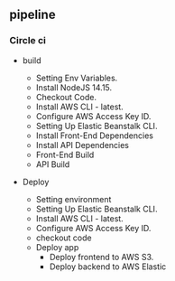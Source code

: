## pipeline
### Circle ci
- build
    - Setting Env Variables.
    - Install NodeJS 14.15.
    - Checkout Code.
    - Install AWS CLI - latest.
    - Configure AWS Access Key ID.
    - Setting Up Elastic Beanstalk CLI.
    - Install Front-End Dependencies
    - Install API Dependencies
    - Front-End Build
    - API Build

- Deploy
    - Setting environment
    - Setting Up Elastic Beanstalk CLI.
    - Install AWS CLI - latest.
    - Configure AWS Access Key ID.
    - checkout code
    - Deploy app
        - Deploy frontend to AWS S3.
        - Deploy backend to AWS Elastic